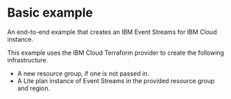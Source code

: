 # Basic example

An end-to-end example that creates an IBM Event Streams for IBM Cloud instance.

This example uses the IBM Cloud Terraform provider to create the following infrastructure.

- A new resource group, if one is not passed in.
- A Lite plan instance of Event Streams in the provided resource group and region.
